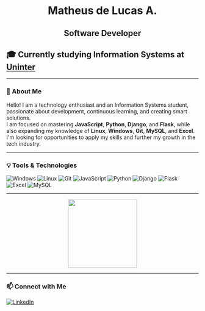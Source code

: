 <h1 align="center">Matheus de Lucas A.</h1>
<h2 align="center">Software Developer</h2>

## 🎓 Currently studying Information Systems at [Uninter](https://www.unicesumar.edu.br/)
---

### **📌 About Me**  
Hello! I am a technology enthusiast and an Information Systems student, passionate about development, continuous learning, and creating smart solutions.  
I am focused on mastering **JavaScript**, **Python**, **Django**, and **Flask**, while also expanding my knowledge of **Linux**, **Windows**, **Git**, **MySQL**, and **Excel**.  
I'm looking for opportunities to apply my skills and further my growth in the tech industry.

---

### **💡 Tools & Technologies**  
![Windows](https://img.shields.io/badge/Windows-0078D6?style=for-the-badge&logo=windows&logoColor=white)  ![Linux](https://img.shields.io/badge/Linux-FCC624?style=for-the-badge&logo=linux&logoColor=black)
![Git](https://img.shields.io/badge/Git-F05032?style=for-the-badge&logo=git&logoColor=white) 
![JavaScript](https://img.shields.io/badge/JavaScript-FFD43B?style=for-the-badge&logo=javascript&logoColor=black)  ![Python](https://img.shields.io/badge/Python-306998?style=for-the-badge&logo=python&logoColor=FFD43B) 
![Django](https://img.shields.io/badge/Django-092E20?style=for-the-badge&logo=django&logoColor=white)  ![Flask](https://img.shields.io/badge/Flask-000000?style=for-the-badge&logo=flask&logoColor=white)  
![Excel](https://img.shields.io/badge/Excel-217346?style=for-the-badge&logo=microsoft-excel&logoColor=white)  ![MySQL](https://img.shields.io/badge/MySQL-4479A1?style=for-the-badge&logo=mysql&logoColor=white)  

---

<div align="center">
  <img height="180em" src="https://github-readme-stats.vercel.app/api/top-langs/?username=Dlucasz027&layout=compact&langs_count=7&theme=dracula"/>
</div>

---

### 📫 **Connect with Me**  
[![LinkedIn](https://img.shields.io/badge/LinkedIn-0077B5?style=for-the-badge&logo=linkedin&logoColor=white)](https://www.linkedin.com/in/delucas027/)

